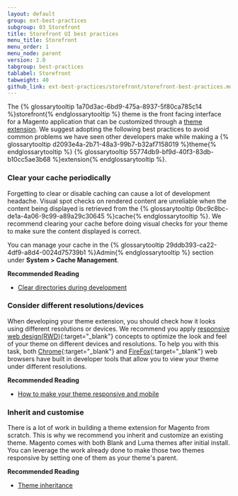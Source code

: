 ```yaml
---
layout: default
group: ext-best-practices
subgroup: 03_Storefront
title: Storefront UI best practices
menu_title: Storefront
menu_order: 1
menu_node: parent
version: 2.0
tabgroup: best-practices
tablabel: Storefront
tabweight: 40
github_link: ext-best-practices/storefront/storefront-best-practices.md
---
```


The {% glossarytooltip 1a70d3ac-6bd9-475a-8937-5f80ca785c14 %}storefront{% endglossarytooltip %} theme is the front facing interface for a Magento application that can be customized through a [theme extension]({{page.baseurl}}frontend-dev-guide/themes/theme-general.html). We suggest adopting the following best practices to avoid common problems we have seen other developers make while making a {% glossarytooltip d2093e4a-2b71-48a3-99b7-b32af7158019 %}theme{% endglossarytooltip %} {% glossarytooltip 55774db9-bf9d-40f3-83db-b10cc5ae3b68 %}extension{% endglossarytooltip %}.

### Clear your cache periodically

Forgetting to clear or disable caching can cause a lot of development headache. Visual spot checks on rendered content are unreliable when the content being displayed is retrieved from the {% glossarytooltip 0bc9c8bc-de1a-4a06-9c99-a89a29c30645 %}cache{% endglossarytooltip %}. We recommend clearing your cache before doing visual checks for your theme to make sure the content displayed is correct.

You can manage your cache in the {% glossarytooltip 29ddb393-ca22-4df9-a8d4-0024d75739b1 %}Admin{% endglossarytooltip %} section under **System > Cache Management**.

**Recommended Reading**

* [Clear directories during development]({{page.baseurl}}howdoi/php/php_clear-dirs.html)

### Consider different resolutions/devices

When developing your theme extension, you should check how it looks using different resolutions or devices. We recommend you apply [responsive web design(RWD)](https://en.wikipedia.org/wiki/Responsive_web_design){:target="_blank"} concepts to optimize the look and feel of your theme on different devices and resolutions. To help you with this task, both [Chrome](https://developer.chrome.com/devtools){:target="_blank"} and [FireFox](https://developer.mozilla.org/en-US/docs/Tools){:target="_blank"} web browsers have built in developer tools that allow you to view your theme under different resolutions.

**Recommended Reading**

* [How to make your theme responsive and mobile]({{page.baseurl}}frontend-dev-guide/responsive-web-design/rwd_overview.html)

### Inherit and customise

There is a lot of work in building a theme extension for Magento from scratch. This is why we recommend you inherit and customize an existing theme. Magento comes with both Blank and Luma themes after initial install. You can leverage the work already done to make those two themes responsive by setting one of them as your theme's parent.

**Recommended Reading**

* [Theme inheritance]({{page.baseurl}}frontend-dev-guide/themes/theme-inherit.html)
